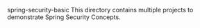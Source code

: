 spring-security-basic
This directory contains multiple projects to demonstrate Spring Security Concepts.

